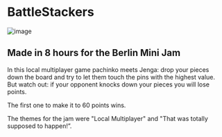# BattleStackers
![image](https://github.com/user-attachments/assets/9ff18607-73b5-4ea5-8918-45b0b5fac9a2)

## Made in 8 hours for the Berlin Mini Jam
In this local multiplayer game pachinko meets Jenga: drop your pieces down the board and try to let them touch the pins with the highest value.
But watch out: if your opponent knocks down your pieces you will lose points.

The first one to make it to 60 points wins.

The themes for the jam were "Local Multiplayer" and "That was totally supposed to happen!”.
